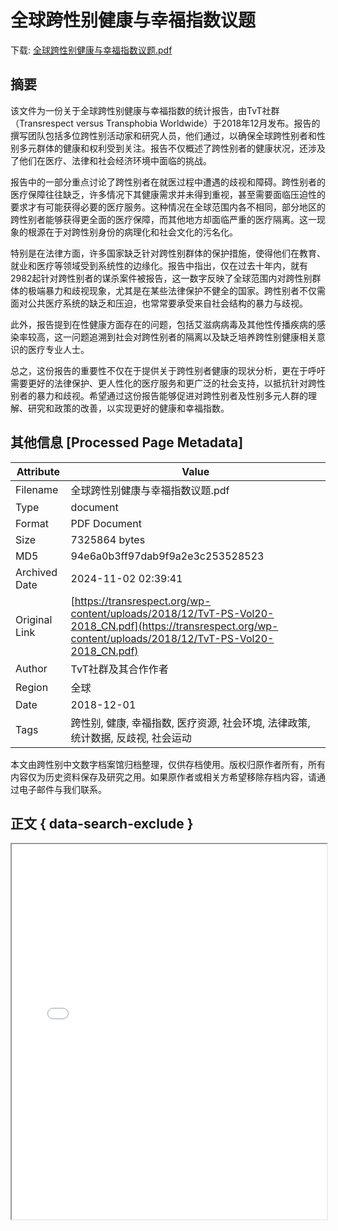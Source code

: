 # 全球跨性别健康与幸福指数议题

<!-- tcd_download_link -->
下载: [全球跨性别健康与幸福指数议题.pdf](全球跨性别健康与幸福指数议题.pdf)
<!-- tcd_download_link_end -->

## 摘要

<!-- tcd_abstract -->
该文件为一份关于全球跨性别健康与幸福指数的统计报告，由TvT社群（Transrespect versus Transphobia Worldwide）于2018年12月发布。报告的撰写团队包括多位跨性别活动家和研究人员，他们通过，以确保全球跨性别者和性别多元群体的健康和权利受到关注。报告不仅概述了跨性别者的健康状况，还涉及了他们在医疗、法律和社会经济环境中面临的挑战。

报告中的一部分重点讨论了跨性别者在就医过程中遭遇的歧视和障碍。跨性别者的医疗保障往往缺乏，许多情况下其健康需求并未得到重视，甚至需要面临压迫性的要求才有可能获得必要的医疗服务。这种情况在全球范围内各不相同，部分地区的跨性别者能够获得更全面的医疗保障，而其他地方却面临严重的医疗隔离。这一现象的根源在于对跨性别身份的病理化和社会文化的污名化。

特别是在法律方面，许多国家缺乏针对跨性别群体的保护措施，使得他们在教育、就业和医疗等领域受到系统性的边缘化。报告中指出，仅在过去十年内，就有2982起针对跨性别者的谋杀案件被报告，这一数字反映了全球范围内对跨性别群体的极端暴力和歧视现象，尤其是在某些法律保护不健全的国家。跨性别者不仅需面对公共医疗系统的缺乏和压迫，也常常要承受来自社会结构的暴力与歧视。

此外，报告提到在性健康方面存在的问题，包括艾滋病病毒及其他性传播疾病的感染率较高，这一问题追溯到社会对跨性别者的隔离以及缺乏培养跨性别健康相关意识的医疗专业人士。

总之，这份报告的重要性不仅在于提供关于跨性别者健康的现状分析，更在于呼吁需要更好的法律保护、更人性化的医疗服务和更广泛的社会支持，以抵抗针对跨性别者的暴力和歧视。希望通过这份报告能够促进对跨性别者及性别多元人群的理解、研究和政策的改善，以实现更好的健康和幸福指数。

<!-- tcd_abstract_end -->

## 其他信息 [Processed Page Metadata]

| Attribute       | Value                                  |
|-----------------|----------------------------------------|
| Filename        | 全球跨性别健康与幸福指数议题.pdf                             |
| Type            | document                                 |
| Format          | PDF Document                               |
| Size            | 7325864 bytes                           |
| MD5             | 94e6a0b3ff97dab9f9a2e3c253528523                                  |
| Archived Date   | 2024-11-02 02:39:41                             |
| Original Link   | [https://transrespect.org/wp-content/uploads/2018/12/TvT-PS-Vol20-2018_CN.pdf](https://transrespect.org/wp-content/uploads/2018/12/TvT-PS-Vol20-2018_CN.pdf)                         |
| Author          | TvT社群及其合作作者                               |
| Region          | 全球                               |
| Date            | 2018-12-01                                 |
| Tags            | 跨性别, 健康, 幸福指数, 医疗资源, 社会环境, 法律政策, 统计数据, 反歧视, 社会运动                                 |

本文由跨性别中文数字档案馆归档整理，仅供存档使用。版权归原作者所有，所有内容仅为历史资料保存及研究之用。如果原作者或相关方希望移除存档内容，请通过电子邮件与我们联系。

## 正文 { data-search-exclude }

<!-- tcd_main_text -->
<iframe src="../全球跨性别健康与幸福指数议题.pdf" width="100%" height="600px">
    <p>无法显示PDF，请下载查看。</p>
</iframe>
<!-- tcd_main_text_end -->

